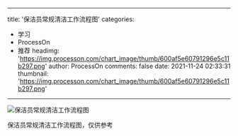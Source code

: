 
---
title: '保洁员常规清洁工作流程图'
categories: 
 - 学习
 - ProcessOn
 - 推荐
headimg: 'https://img.processon.com/chart_image/thumb/600af5e60791296e5c11b297.png'
author: ProcessOn
comments: false
date: 2021-11-24 02:33:31
thumbnail: 'https://img.processon.com/chart_image/thumb/600af5e60791296e5c11b297.png'
---

<div>   
<img class="thumb" alt="保洁员常规清洁工作流程图" src="https://img.processon.com/chart_image/thumb/600af5e60791296e5c11b297.png" referrerpolicy="no-referrer">
<p>保洁员常规清洁工作流程图，仅供参考</p>  
</div>
            